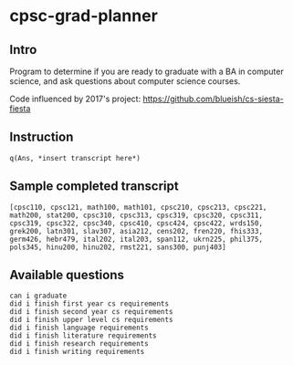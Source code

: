 # cpsc-grad-planner

## Intro
Program to determine if you are ready to graduate with a BA in computer science, and ask questions about computer science courses.

Code influenced by 2017's project: https://github.com/blueish/cs-siesta-fiesta

## Instruction
```
q(Ans, *insert transcript here*)
```

## Sample completed transcript
```
[cpsc110, cpsc121, math100, math101, cpsc210, cpsc213, cpsc221, math200, stat200, cpsc310, cpsc313, cpsc319, cpsc320, cpsc311, cpsc319, cpsc322, cpsc340, cpsc410, cpsc424, cpsc422, wrds150, grek200, latn301, slav307, asia212, cens202, fren220, fhis333, germ426, hebr479, ital202, ital203, span112, ukrn225, phil375, pols345, hinu200, hinu202, rmst221, sans300, punj403]
```

## Available questions
```
can i graduate
did i finish first year cs requirements
did i finish second year cs requirements
did i finish upper level cs requirements
did i finish language requirements
did i finish literature requirements
did i finish research requirements
did i finish writing requirements
```

